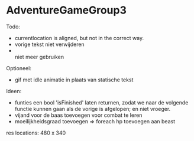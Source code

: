 # AdventureGameGroup3

Todo: 
- currentlocation is aligned, but not in the correct way.
- vorige tekst niet verwijderen
- <br> niet meer gebruiken

Optioneel:
- gif met idle animatie in plaats van statische tekst

Ideen:
- funties een bool 'isFinished' laten returnen, zodat we naar de volgende functie kunnen gaan als de vorige is afgelopen; en niet vroeger. 
- vijand voor de baas toevoegen voor combat te leren
- moeilijkheidsgraad toevoegen => foreach hp toevoegen aan beast


res locations: 480 x 340